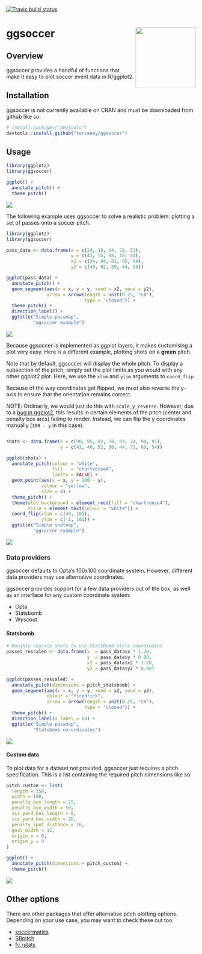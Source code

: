 
<!-- README.md is generated from README.Rmd. Please edit that file -->

[![Travis build
status](https://travis-ci.org/Torvaney/ggsoccer.svg?branch=master)](https://travis-ci.org/Torvaney/ggsoccer)

# ggsoccer <img src="man/figures/logo.png" width="160px" align="right" />

## Overview

ggsoccer provides a handful of functions that make it easy to plot
soccer event data in R/ggplot2.

## Installation

ggsoccer is not currently available on CRAN and must be downloaded from
github like so:

``` r
# install.packages("devtools")
devtools::install_github("torvaney/ggsoccer")
```

## Usage

``` r
library(ggplot2)
library(ggsoccer)

ggplot() +
  annotate_pitch() +
  theme_pitch()
```

![](man/figures/README-example_blank-1.png)<!-- -->

The following example uses ggsoccer to solve a realistic problem:
plotting a set of passes onto a soccer pitch.

``` r
library(ggplot2)
library(ggsoccer)

pass_data <- data.frame(x = c(24, 18, 64, 78, 53),
                        y = c(43, 55, 88, 18, 44),
                        x2 = c(34, 44, 81, 85, 64),
                        y2 = c(40, 62, 89, 44, 28))

ggplot(pass_data) +
  annotate_pitch() +
  geom_segment(aes(x = x, y = y, xend = x2, yend = y2),
               arrow = arrow(length = unit(0.25, "cm"),
                             type = "closed")) +
  theme_pitch() +
  direction_label() +
  ggtitle("Simple passmap", 
          "ggsoccer example")
```

![](man/figures/README-example_passes-1.png)<!-- -->

Because ggsoccer is implemented as ggplot layers, it makes customising a
plot very easy. Here is a different example, plotting shots on a
**green** pitch.

Note that by default, ggsoccer will display the whole pitch. To display
a subsection of the pitch, simply set the plot limits as you would with
any other ggplot2 plot. Here, we use the `xlim` and `ylim` arguments to
`coord_flip`.

Because of the way coordinates get flipped, we must also reverse the
y-axis to ensure that the orientation remains correct.

NOTE: Ordinarily, we would just do this with `scale_y_reverse`. However,
due to a [bug in
ggplot2](https://github.com/tidyverse/ggplot2/issues/3120), this results
in certain elements of the pitch (center and penalty box arcs) failing
to render. Instead, we can flip the y coordinates manually (`100 - y` in
this case).

``` r

shots <- data.frame(x = c(90, 85, 82, 78, 83, 74, 94, 91),
                    y = c(43, 40, 52, 56, 44, 71, 60, 54))

ggplot(shots) +
  annotate_pitch(colour = "white",
                 fill   = "chartreuse4",
                 limits = FALSE) +
  geom_point(aes(x = x, y = 100 - y),
             colour = "yellow", 
             size = 4) +
  theme_pitch() +
  theme(plot.background = element_rect(fill = "chartreuse4"),
        title = element_text(colour = "white")) +
  coord_flip(xlim = c(49, 101),
             ylim = c(-1, 101)) +
  ggtitle("Simple shotmap",
          "ggsoccer example")
```

![](man/figures/README-example_shots-1.png)<!-- -->

### Data providers

ggsoccer defaults to Opta’s 100x100 coordinate system. However,
different data providers may use alternative coordinates.

ggsoccer provides support for a few data providers out of the box, as
well as an interface for any custom coordinate system:

  - Opta
  - Statsbomb
  - Wyscout

#### Statsbomb

``` r
# Roughly rescale shots to use StatsBomb-style coordinates
passes_rescaled <- data.frame(x  = pass_data$x * 1.20,
                              y  = pass_data$y * 0.80,
                              x2 = pass_data$x2 * 1.20,
                              y2 = pass_data$y2 * 0.80)

ggplot(passes_rescaled) +
  annotate_pitch(dimensions = pitch_statsbomb) +
  geom_segment(aes(x = x, y = y, xend = x2, yend = y2),
               colour = "firebrick",
               arrow = arrow(length = unit(0.25, "cm"),
                             type = "closed")) +
  theme_pitch() +
  direction_label(x_label = 60) +
  ggtitle("Simple passmap", 
          "Statsbomb co-ordinates")
```

![](man/figures/README-example_passes_sb-1.png)<!-- -->

#### Custom data

To plot data for a dataset not provided, ggsoccer just requires a pitch
specification. This is a list containing the required pitch dimensions
like so:

``` r
pitch_custom <- list(
  length = 150,
  width = 100,
  penalty_box_length = 25,
  penalty_box_width = 50,
  six_yard_box_length = 8,
  six_yard_box_width = 26,
  penalty_spot_distance = 16,
  goal_width = 12,
  origin_x = 0,
  origin_y = 0
)

ggplot() +
  annotate_pitch(dimensions = pitch_custom) +
  theme_pitch()
```

![](man/figures/README-example_custom-1.png)<!-- -->

## Other options

There are other packages that offer alternative pitch plotting options.
Depending on your use case, you may want to check these out too:

  - [soccermatics](https://github.com/JoGall/soccermatics)
  - [SBpitch](https://github.com/FCrSTATS/SBpitch)
  - [fc.rstats](https://github.com/FCrSTATS/fc.rstats)
